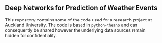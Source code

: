 Deep Networks for Prediction of Weather Events 
---

This repository contains some of the code used for a research project at Auckland University. The code is based in `python-theano` and can consequently be shared however the underlying data sources remain hidden for confidentiality.